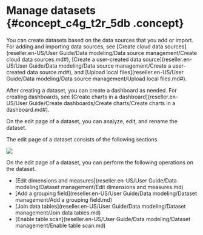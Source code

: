# Manage datasets {#concept_c4g_t2r_5db .concept}

You can create datasets based on the data sources that you add or import. For adding and importing data sources, see [Create cloud data sources](reseller.en-US/User Guide/Data modeling/Data source management/Create cloud data sources.md#), [Create a user-created data source](reseller.en-US/User Guide/Data modeling/Data source management/Create a user-created data source.md#), and [Upload local files](reseller.en-US/User Guide/Data modeling/Data source management/Upload local files.md#).

After creating a dataset, you can create a dashboard as needed. For creating dashboards, see [Create charts in a dashboard](reseller.en-US/User Guide/Create dashboards/Create charts/Create charts in a dashboard.md#).

On the edit page of a dataset, you can analyze, edit, and rename the dataset.

The edit page of a dataset consists of the following sections.

![](http://static-aliyun-doc.oss-cn-hangzhou.aliyuncs.com/assets/img/9091/155661769038296_en-US.png)

On the edit page of a dataset, you can perform the following operations on the dataset.

-   [Edit dimensions and measures](reseller.en-US/User Guide/Data modeling/Dataset management/Edit dimensions and measures.md)
-   [Add a grouping field](reseller.en-US/User Guide/Data modeling/Dataset management/Add a grouping field.md)
-   [Join data tables](reseller.en-US/User Guide/Data modeling/Dataset management/Join data tables.md)
-   [Enable table scan](reseller.en-US/User Guide/Data modeling/Dataset management/Enable table scan.md)

